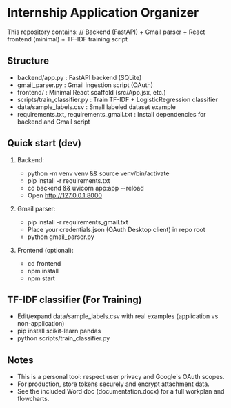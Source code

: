 # Internship Application Organizer

This repository contains:
// Backend (FastAPI) + Gmail parser + React frontend (minimal) + TF-IDF training script

## Structure

- backend/app.py : FastAPI backend (SQLite)
- gmail_parser.py : Gmail ingestion script (OAuth)
- frontend/ : Minimal React scaffold (src/App.jsx, etc.)
- scripts/train_classifier.py : Train TF-IDF + LogisticRegression classifier
- data/sample_labels.csv : Small labeled dataset example
- requirements.txt, requirements_gmail.txt : Install dependencies for backend and Gmail script

## Quick start (dev)

1. Backend:
   - python -m venv venv && source venv/bin/activate
   - pip install -r requirements.txt
   - cd backend && uvicorn app:app --reload
   - Open http://127.0.0.1:8000

2. Gmail parser:
   - pip install -r requirements_gmail.txt
   - Place your credentials.json (OAuth Desktop client) in repo root
   - python gmail_parser.py

3. Frontend (optional):
   - cd frontend
   - npm install
   - npm start

## TF-IDF classifier (For Training)

- Edit/expand data/sample_labels.csv with real examples (application vs non-application)
- pip install scikit-learn pandas
- python scripts/train_classifier.py

## Notes

- This is a personal tool: respect user privacy and Google's OAuth scopes.
- For production, store tokens securely and encrypt attachment data.
- See the included Word doc (documentation.docx) for a full workplan and flowcharts.
